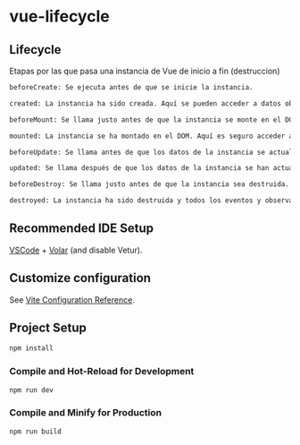 # vue-lifecycle

## Lifecycle

Etapas por las que pasa una instancia de Vue de inicio a fin (destruccion)

```sh
beforeCreate: Se ejecuta antes de que se inicie la instancia.
```
```sh
created: La instancia ha sido creada. Aquí se pueden acceder a datos observables y eventos.
```
```sh
beforeMount: Se llama justo antes de que la instancia se monte en el DOM.
```
```sh
mounted: La instancia se ha montado en el DOM. Aquí es seguro acceder al DOM.
```
```sh
beforeUpdate: Se llama antes de que los datos de la instancia se actualicen.
```
```sh
updated: Se llama después de que los datos de la instancia se han actualizado.
```
```sh
beforeDestroy: Se llama justo antes de que la instancia sea destruida.
```
```sh
destroyed: La instancia ha sido destruida y todos los eventos y observadores han sido eliminados.
```
## Recommended IDE Setup

[VSCode](https://code.visualstudio.com/) + [Volar](https://marketplace.visualstudio.com/items?itemName=Vue.volar) (and disable Vetur).

## Customize configuration

See [Vite Configuration Reference](https://vitejs.dev/config/).

## Project Setup

```sh
npm install
```

### Compile and Hot-Reload for Development

```sh
npm run dev
```

### Compile and Minify for Production

```sh
npm run build
```
